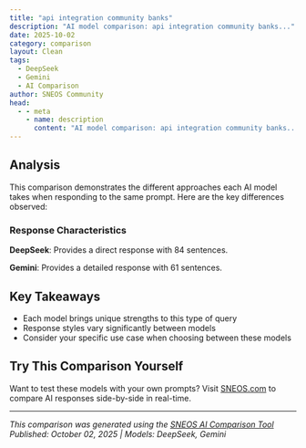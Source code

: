 ```yaml
---
title: "api integration community banks"
description: "AI model comparison: api integration community banks..."
date: 2025-10-02
category: comparison
layout: Clean
tags:
  - DeepSeek
  - Gemini
  - AI Comparison
author: SNEOS Community
head:
  - - meta
    - name: description
      content: "AI model comparison: api integration community banks..."
---
```


<ChatComparison
  title="api integration community banks"
  prompt="api integration community banks"
  :responses='{
    "DeepSeek": "Of course. Integrating APIs with community banks is a fascinating and rapidly evolving area. While community banks have traditionally been slower to adopt new technology than large multinational banks, the landscape is changing dramatically due to customer demand, competitive pressure, and the rise of Banking-as-a-Service (BaaS).\n\nHere\u2019s a comprehensive guide to API integration for community banks, covering the why, the how, the challenges, and the key players.\n\n---\n\n### 1. Why Community Banks are Embracing API Integration\n\nCommunity banks are leveraging APIs to compete and thrive, not just survive.\n\n*   **Enhanced Customer Experience:** Offer services like account aggregation (seeing all their finances in one place), personal financial management (PFM) tools, and faster digital onboarding.\n*   **Operational Efficiency:** Automate back-office processes like account verification (KYC), loan origination, and compliance reporting.\n*   **New Revenue Streams:** Partner with FinTech companies to offer specialized services (e.g., embedded lending, insurance, investment platforms) and earn referral fees or revenue shares.\n*   **Competition with Megabanks \u0026 FinTechs:** They can\u0027t outspend Chase or out-innovate a startup, but they can use APIs to offer a comparable digital experience with their superior local service.\n*   **Regulatory Compliance:** Open Banking regulations (like PSD2 in Europe) are a global trend. Proactive API adoption prepares them for a similar future in the U.S. and helps streamline compliance (e.g., with FDX API standards for data sharing).\n\n---\n\n### 2. Key Areas for API Integration\n\nAPIs can be used in several critical functions:\n\n| Area | Use Case | Example APIs / Standards |\n| :--- | :--- | :--- |\n| **Account Aggregation** | Allow customers to see data from other banks in your app, or let your data be used securely in a FinTech app (like Mint or QuickBooks). | **Plaid, Finicity, MX** (they provide the API layer to the core provider) |\n| **Payment Initiation** | Enable customers to send real-time or ACH payments directly from your app or a partner\u0027s platform. | **ACH APIs, RTP\u00AE Network (The Clearing House), FedNowSM Service** |\n| **Account Opening \u0026 Onboarding** | Streamline the digital account opening process with identity verification and credit checks. | **Alloy, Socure, Veriff** (for KYC/identity), **Plaid** (for account funding verification) |\n| **Loan Origination** | Automate the loan application, decisioning, and funding process. | APIs from credit bureaus (**Experian, Equifax, TransUnion**), document verification, and core providers. |\n| **Internal Systems** | Connect core banking systems with other internal software (CRM, marketing, document management). | Core Provider\u0027s native APIs (see below). |\n\n---\n\n### 3. The Technical Path: How Community Banks Integrate APIs\n\nThis is the most critical part. A community bank typically doesn\u0027t build a direct API from scratch. They work through layers.\n\n#### The Central Role of the Core Provider\n\nThe **core banking system** (like the bank\u0027s central nervous system) is the key. Examples include **Fiserv, FIS, Jack Henry, and Finxact**.\n\n*   **Traditional Cores (Fiserv, FIS, Jack Henry):** Historically had closed architectures. They are now rapidly developing and exposing their own API gateways.\n    *   **Jack Henry Banno:** A powerful platform that provides a set of APIs for digital banking, account aggregation, and more.\n    *   **Fiserv AllData Aggregation:** Their solution for secure data sharing via APIs.\n    *   The bank often works with the core provider to \u0022turn on\u0022 and configure these APIs.\n*   **Modern Cores (Finxact, Unit):** Built from the ground up with an API-first architecture, making integration significantly easier and faster.\n\n#### Common Integration Models:\n\n1.  **Direct Core Provider API:** The bank uses the APIs provided by its core processor (e.g., Jack Henry\u0027s Banno API) to build custom digital experiences.\n2.  **Third-Party Aggregator API:** The bank partners with a company like **Plaid** or **Finicity**. These aggregators have already built integrations with the major core providers. The bank \u0022certifies\u0022 this connection to ensure secure and reliable data flow.\n3.  **Banking-as-a-Service (BaaS) Platform:** The bank partners with a BaaS provider (like **Unit, Treasury Prime, or Synctera**). The BaaS platform provides a modern API stack on top of the bank\u0027s core, allowing the bank to easily offer its banking services (charter, FDIC insurance, payments) to FinTech partners.\n\n---\n\n### 4. Major Challenges for Community Banks\n\n*   **Legacy Systems:** Integrating modern APIs with 40-year-old COBOL-based core systems is complex, slow, and expensive.\n*   **Cost and Resources:** API projects require budget for licensing, developer time, and ongoing maintenance. Many community banks have small IT teams.\n*   **Security and Risk Management:** Every new API connection is a potential security vulnerability. Banks must have robust security practices, including API gateways, monitoring, and strict authentication (e.g., OAuth 2.0).\n*   **Regulatory and Compliance Hurdles:** Banks must ensure their API partners comply with regulations like GLBA, BSA/AML, and data privacy laws. Vetting third parties is a rigorous process.\n*   **Strategic Focus:** It\u0027s easy to get distracted by the \u0022shiny object\u0022 of every new FinTech. Banks need a clear API strategy aligned with their business goals.\n\n---\n\n### 5. The Community Bank API Ecosystem: Key Players\n\n*   **Core Processors:** **Fiserv, FIS, Jack Henry \u0026 Associates, Finxact**\n*   **API Aggregators (Data \u0026 Payments):** **Plaid, Finicity (a Mastercard company), MX, Yodlee**\n*   **Banking-as-a-Service (BaaS) Platforms:** **Unit, Treasury Prime, Synctera, Bond**\n*   **Identity Verification \u0026 KYC:** **Alloy, Socure, Veriff**\n*   **Real-Time Payments:** **The Clearing House (RTP\u00AE), FedNowSM Service**\n*   **Standards Bodies:** **FDX (Financial Data Exchange)** - Creates a common API standard (FDX API) for secure and transparent consumer and business financial data sharing.\n\n### Getting Started: A Practical Checklist for a Community Bank\n\n1.  **Define Your \u0022Why\u0022:** Start with a business goal, not the technology. (\u0022We want to improve loan application conversion by 30%.\u0022)\n2.  **Assess Your Core:** Talk to your core provider. What APIs do they offer? What is their roadmap? What are the costs?\n3.  **Start Small:** Pilot a low-risk, high-impact API project. For example, integrating a digital identity verification API for new account openings.\n4.  **Prioritize Security:** Involve your CISO and compliance team from day one. Choose partners with strong security credentials and audits (e.g., SOC 2).\n5.  **Join the Community:** Engage with organizations like the **Independent Community Bankers of America (ICBA)** which provides resources and advocacy on tech issues, including APIs.\n\nThe journey to API integration is essential for the future of community banking. By leveraging partnerships and a strategic approach, they can harness the power of APIs to remain relevant, competitive, and deeply connected to their customers.",
    "Gemini": "API (Application Programming Interface) integration is becoming increasingly crucial for community banks. It allows them to connect with fintech companies, other financial institutions, and even internal systems in a standardized way. Here\u0027s a breakdown of why it\u0027s important and what it entails:\n\n**Why API Integration is Important for Community Banks:**\n\n*   **Enhanced Customer Experience:**\n    *   **Modern Banking Features:** APIs enable banks to offer modern features like mobile wallets, budgeting apps, and personalized financial advice without building them in-house.\n    *   **Seamless Integration:** Customers can connect their bank accounts to their favorite financial tools, streamlining their financial lives.\n    *   **Faster Transactions:** APIs can speed up processes like loan applications, fund transfers, and account opening.\n\n*   **Increased Efficiency and Automation:**\n    *   **Streamlined Processes:** Automate tasks like data entry, reconciliation, and compliance reporting.\n    *   **Reduced Errors:** Minimizes manual data handling, leading to fewer errors and improved accuracy.\n    *   **Faster Time to Market:** Quickly integrate new services and features to stay competitive.\n\n*   **New Revenue Streams:**\n    *   **Partnerships:** Collaborate with fintech companies to offer unique services and earn referral fees.\n    *   **Data Monetization:**  Potentially offer anonymized and aggregated data insights to businesses (with appropriate privacy safeguards).\n    *   **New Products:** Create innovative products and services by combining banking capabilities with other platforms.\n\n*   **Improved Data Access and Analysis:**\n    *   **Real-Time Data:** Access real-time data for better decision-making and risk management.\n    *   **Data-Driven Insights:** Analyze customer data to personalize offerings and improve customer engagement.\n    *   **Regulatory Compliance:** Easier to meet regulatory requirements by accessing and sharing data securely.\n\n*   **Staying Competitive:**\n    *   **Meeting Customer Expectations:**  Customers expect the same level of digital convenience from community banks as they do from larger institutions and fintech companies.\n    *   **Attracting New Customers:** Offering modern features and seamless integration can attract a younger, tech-savvy customer base.\n    *   **Building a Digital Ecosystem:**  Connect with other businesses and services to create a comprehensive financial ecosystem for customers.\n\n**Types of APIs Community Banks Might Use:**\n\n*   **Account Information APIs:**  Allow third-party apps to access account balances, transaction history, and other account details (with customer consent).\n*   **Payment APIs:**  Enable banks to process payments through various channels, including mobile wallets, online payment gateways, and real-time payment networks.\n*   **Funds Transfer APIs:**  Facilitate electronic funds transfers (EFTs) between accounts, both within the bank and with other institutions.\n*   **Lending APIs:**  Streamline loan applications, credit scoring, and loan management.\n*   **Customer Onboarding APIs:** Automate and simplify the account opening process.\n*   **Security APIs:**  Provide authentication, authorization, and fraud detection services.\n*   **KYC/AML APIs:**  Automate Know Your Customer (KYC) and Anti-Money Laundering (AML) compliance checks.\n*   **Core Banking APIs:**  Connect to the bank\u0027s core banking system to access and update customer information, account balances, and other critical data.\n*   **Open Banking APIs:** Standardized APIs that allow secure data sharing between banks and third-party providers (driven by regulations like PSD2 in some regions).\n\n**Challenges and Considerations:**\n\n*   **Security:**  Protecting customer data is paramount. Banks must implement robust security measures to prevent unauthorized access and fraud.\n*   **Compliance:**  Banks must comply with all applicable regulations, including data privacy laws (like GDPR and CCPA) and financial regulations.\n*   **Integration Complexity:** Integrating with multiple APIs can be complex and require specialized expertise.\n*   **Scalability:**  The API infrastructure must be able to handle increasing volumes of data and transactions.\n*   **Vendor Selection:** Choosing the right API providers is crucial. Banks should carefully evaluate vendors based on their security, reliability, and cost.\n*   **Data Governance:**  Establishing clear data governance policies is essential to ensure data quality and consistency.\n*   **Legacy Systems:** Integrating with older legacy systems can be challenging.  Banks may need to modernize their infrastructure to fully leverage APIs.\n*   **Cost:** Developing and maintaining an API infrastructure can be expensive.\n\n**How Community Banks Can Approach API Integration:**\n\n*   **Develop a Clear API Strategy:**  Define the bank\u0027s goals for API integration and identify the most important use cases.\n*   **Assess Existing Infrastructure:**  Evaluate the bank\u0027s current IT infrastructure and identify any gaps that need to be addressed.\n*   **Prioritize APIs:**  Start with the APIs that will deliver the most value and have the least risk.\n*   **Choose the Right Technology:**  Select an API management platform that meets the bank\u0027s needs.\n*   **Implement Robust Security Measures:**  Implement strong authentication, authorization, and encryption to protect customer data.\n*   **Test Thoroughly:**  Thoroughly test all APIs before deploying them to production.\n*   **Monitor Performance:**  Continuously monitor the performance of APIs to identify and resolve any issues.\n*   **Collaborate with Fintechs:**  Partner with fintech companies to access their expertise and innovative solutions.\n*   **Training:**  Invest in training for staff to ensure they understand how to use and manage APIs.\n*   **Start Small:**  A phased approach allows for learning and adaptation.\n\n**Key Players \u0026 Examples (Illustrative - Not Exhaustive):**\n\n*   **Core Banking Providers:** Many core banking providers (like Jack Henry, FIS, Finastra) are offering APIs to extend the functionality of their systems.\n*   **Fintech Companies:**  Numerous fintech companies specialize in API solutions for specific banking functions, such as payments (e.g., Plaid, Dwolla), lending (e.g., Blend), and KYC/AML (e.g., Trulioo).\n*   **API Management Platforms:**  Companies like Apigee (Google Cloud), Mulesoft (Salesforce), and Kong offer API management platforms to help banks manage and secure their APIs.\n*   **Example Community Banks:**  While specific examples may be less publicly advertised due to competitive reasons, many community banks are quietly integrating APIs for things like mobile banking, online account opening, and partnerships with local businesses.\n\n**In conclusion,** API integration is essential for community banks to thrive in the digital age. By embracing APIs, community banks can enhance customer experiences, increase efficiency, and stay competitive.  A strategic approach, focusing on security, compliance, and careful vendor selection, is crucial for success.  The future of community banking will be deeply intertwined with the ability to effectively leverage the power of APIs.\n"
  }'
  published-date="08:03"
/>

## Analysis

This comparison demonstrates the different approaches each AI model takes when responding to the same prompt. Here are the key differences observed:

### Response Characteristics

**DeepSeek**: Provides a direct response with 84 sentences. 

**Gemini**: Provides a detailed response with 61 sentences. 

## Key Takeaways

- Each model brings unique strengths to this type of query
- Response styles vary significantly between models
- Consider your specific use case when choosing between these models

## Try This Comparison Yourself

Want to test these models with your own prompts? Visit [SNEOS.com](https://sneos.com) to compare AI responses side-by-side in real-time.

---

*This comparison was generated using the [SNEOS AI Comparison Tool](https://sneos.com)*
*Published: October 02, 2025 | Models: DeepSeek, Gemini*
